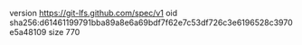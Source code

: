 version https://git-lfs.github.com/spec/v1
oid sha256:d61461199791bba89a8e6a69bdf7f62e7c53df726c3e6196528c3970e5a48109
size 770
